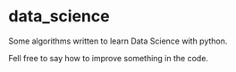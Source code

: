 # data_science
Some algorithms written to learn Data Science with python.

Fell free to say how to improve something in the code.
